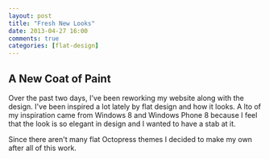```yaml
---
layout: post
title: "Fresh New Looks"
date: 2013-04-27 16:00
comments: true
categories: [flat-design]
---
```


## A New Coat of Paint ##
Over the past two days, I've been reworking my website along with the design. I've been inspired a lot lately by flat design and how it looks. A lto of my inspiration came from Windows 8 and Windows Phone 8 because I feel that the look is so elegant in design and I wanted to have a stab at it. 

Since there aren't many flat Octopress themes I decided to make my own after all of this work.

